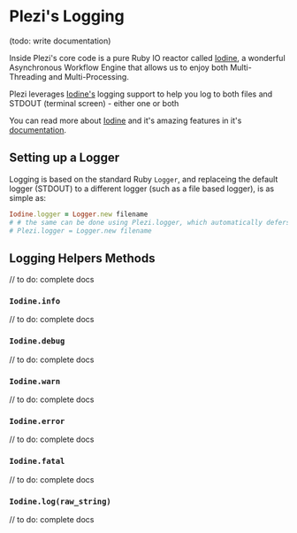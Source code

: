 # Plezi's Logging

(todo: write documentation)

Inside Plezi's core code is a pure Ruby IO reactor called [Iodine](https://github.com/boazsegev/iodine), a wonderful Asynchronous Workflow Engine that allows us to enjoy both Multi-Threading and Multi-Processing.

Plezi leverages [Iodine's](https://github.com/boazsegev/iodine) logging support to help you log to both files and STDOUT (terminal screen) - either one or both

You can read more about [Iodine](https://github.com/boazsegev/iodine) and it's amazing features in it's [documentation](http://www.rubydoc.info/github/boazsegev/iodine/master).

## Setting up a Logger

Logging is based on the standard Ruby `Logger`, and replaceing the default logger (STDOUT) to a different logger (such as a file based logger), is as simple as:

```ruby
Iodine.logger = Logger.new filename
# # the same can be done using Plezi.logger, which automatically defers to Iodine.logger
# Plezi.logger = Logger.new filename
```


## Logging Helpers Methods

// to do: complete docs

### `Iodine.info`

// to do: complete docs

### `Iodine.debug`

// to do: complete docs

### `Iodine.warn`

// to do: complete docs

### `Iodine.error`

// to do: complete docs

### `Iodine.fatal`

// to do: complete docs

### `Iodine.log(raw_string)`

// to do: complete docs

